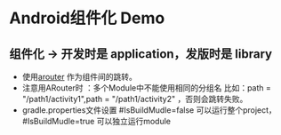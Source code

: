 
# Android组件化 Demo
## 组件化 -> 开发时是 application，发版时是 library

* 使用[arouter](https://github.com/alibaba/ARouter) 作为组件间的跳转。
* 注意用ARouter时 ：多个Module中不能使用相同的分组名  比如：path = "/path1/activity1",path = "/path1/activity2" ，否则会跳转失败。
* gradle.properties文件设置 #IsBuildMudle=false 可以运行整个project，
                           #IsBuildMudle=true   可以独立运行module


